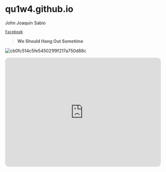# qu1w4.github.io
John Joaquin Sabio

[`Facebook`](https://www.facebook.com/profile.php?id=100086511746127)
> **We Should Hang Out Sometime**

![cb0fc514c5fe545021f9f217a750d88c](https://user-images.githubusercontent.com/122423992/212091463-cb25c401-d0da-4dc1-b10c-01cc920fd052.jpg)
    
<iframe style="border-radius:12px" src="https://open.spotify.com/embed/playlist/0uOEHQ6fcIaD7xBJ6TFMGj?utm_source=generator" width="100%" height="352" frameBorder="0" allowfullscreen="" allow="autoplay; clipboard-write; encrypted-media; fullscreen; picture-in-picture" loading="lazy"></iframe>

